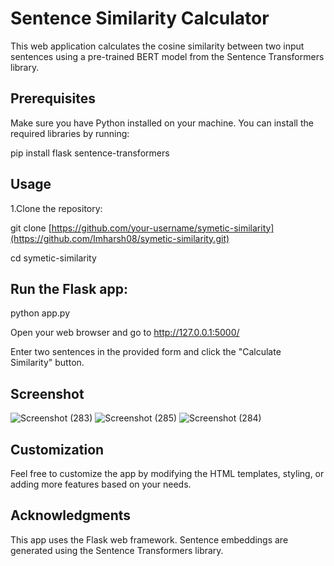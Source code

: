 # Sentence Similarity Calculator

This web application calculates the cosine similarity between two input sentences using a pre-trained BERT model from the Sentence Transformers library.

## Prerequisites

Make sure you have Python installed on your machine. You can install the required libraries by running:

pip install flask sentence-transformers

## Usage
1.Clone the repository:

git clone [https://github.com/your-username/symetic-similarity](https://github.com/Imharsh08/symetic-similarity.git)

cd symetic-similarity

## Run the Flask app:
python app.py

Open your web browser and go to http://127.0.0.1:5000/

Enter two sentences in the provided form and click the "Calculate Similarity" button.

## Screenshot

![Screenshot (283)](https://github.com/Imharsh08/symetic-similarity/assets/122665995/d4d4c19f-3154-45e1-9d4e-46a7c79e77de)
![Screenshot (285)](https://github.com/Imharsh08/symetic-similarity/assets/122665995/b07571d8-501c-4b62-aecd-5740b62283e5)
![Screenshot (284)](https://github.com/Imharsh08/symetic-similarity/assets/122665995/c525643e-4699-4220-8896-727ff95f35f1)


## Customization
Feel free to customize the app by modifying the HTML templates, styling, or adding more features based on your needs.

## Acknowledgments
This app uses the Flask web framework.
Sentence embeddings are generated using the Sentence Transformers library.

